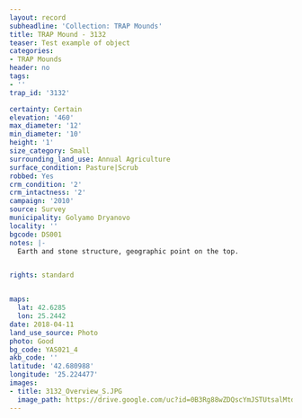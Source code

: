 ```yaml
---
layout: record
subheadline: 'Collection: TRAP Mounds'
title: TRAP Mound - 3132
teaser: Test example of object
categories:
- TRAP Mounds
header: no
tags:
- ''
trap_id: '3132'

certainty: Certain
elevation: '460'
max_diameter: '12'
min_diameter: '10'
height: '1'
size_category: Small
surrounding_land_use: Annual Agriculture
surface_condition: Pasture|Scrub
robbed: Yes
crm_condition: '2'
crm_intactness: '2'
campaign: '2010'
source: Survey
municipality: Golyamo Dryanovo
locality: ''
bgcode: DS001
notes: |-
  Earth and stone structure, geographic point on the top.


rights: standard


maps:
  lat: 42.6285
  lon: 25.2442
date: 2018-04-11
land_use_source: Photo
photo: Good
bg_code: YAS021_4
akb_code: ''
latitude: '42.680988'
longitude: '25.224477'
images:
- title: 3132_Overview_S.JPG
  image_path: https://drive.google.com/uc?id=0B3Rg88wZDQscYmJSTUtsalMtd0E
---
```

